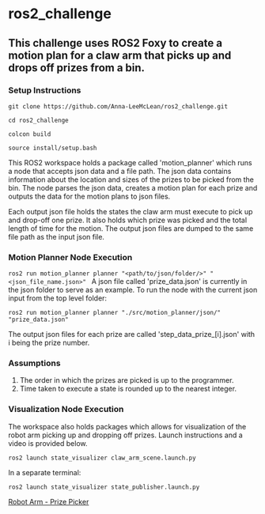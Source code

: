 # ros2_challenge

## This challenge uses ROS2 Foxy to create a motion plan for a claw arm that picks up and drops off prizes from a bin.

### Setup Instructions
`git clone https://github.com/Anna-LeeMcLean/ros2_challenge.git`

`cd ros2_challenge`

`colcon build`

`source install/setup.bash`

This ROS2 workspace holds a package called 'motion_planner' which runs a node that accepts json data and a file path. The json data contains information about the location and sizes of the prizes to be picked from the bin. The node parses the json data, creates a motion plan for each prize and outputs the data for the motion plans to json files. 

Each output json file holds the states the claw arm must execute to pick up and drop-off one prize. It also holds which prize was picked and the total length of time for the motion. The output json files are dumped to the same file path as the input json file.

### Motion Planner Node Execution

`ros2 run motion_planner planner "<path/to/json/folder/>" "<json_file_name.json>"
`
A json file called 'prize_data.json' is currently in the json folder to serve as an example. To run the node with the current json input from the top level folder:

`ros2 run motion_planner planner "./src/motion_planner/json/" "prize_data.json"
`

The output json files for each prize are called 'step_data_prize_[i].json' with i being the prize number.

### Assumptions
1. The order in which the prizes are picked is up to the programmer.
2. Time taken to execute a state is rounded up to the nearest integer.

### Visualization Node Execution

The workspace also holds packages which allows for visualization of the robot arm picking up and dropping off prizes. Launch instructions and a video is provided below.

`ros2 launch state_visualizer claw_arm_scene.launch.py`

In a separate terminal:

`ros2 launch state_visualizer state_publisher.launch.py`

[Robot Arm - Prize Picker](https://drive.google.com/file/d/1SYi0tlsC_A3laO5mkHQMIF5b8Rje9ViC/view?usp=drive_link)
